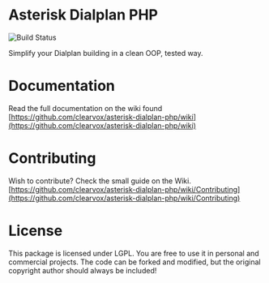 # Asterisk Dialplan PHP
![Build Status](https://travis-ci.org/clearvox/asterisk-dialplan-php.svg?branch=master)

Simplify your Dialplan building in a clean OOP, tested way.

# Documentation

Read the full documentation on the wiki found [https://github.com/clearvox/asterisk-dialplan-php/wiki](https://github.com/clearvox/asterisk-dialplan-php/wiki)

# Contributing

Wish to contribute? Check the small guide on the Wiki.
[https://github.com/clearvox/asterisk-dialplan-php/wiki/Contributing](https://github.com/clearvox/asterisk-dialplan-php/wiki/Contributing)

# License

This package is licensed under LGPL. You are free to use it in personal and commercial projects. The code can be forked and modified, but the original copyright author should always be included!
